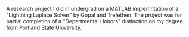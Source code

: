 A research project I did in undergrad on a MATLAB implemntation of a "Lightning Laplace Solver" by Gopal and Trefethen.
The project was for partial completion of a "Depertmental Honors" distinction on my degree from Portland State University.

